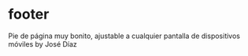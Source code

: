 # footer
Pie de página muy bonito, ajustable a cualquier pantalla de dispositivos móviles by José Díaz
